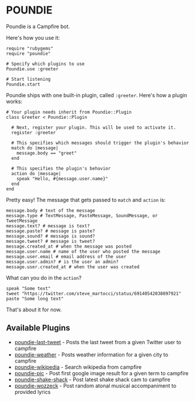 # POUNDIE

Poundie is a Campfire bot.

Here's how you use it:

    require "rubygems"
    require "poundie"

    # Specify which plugins to use
    Poundie.use :greeter

    # Start listening
    Poundie.start

Poundie ships with one built-in plugin, called `:greeter`. Here's how a
plugin works:

    # Your plugin needs inherit from Poundie::Plugin
    class Greeter < Poundie::Plugin

      # Next, register your plugin. This will be used to activate it.
      register :greeter

      # This specifies which messages should trigger the plugin's behavior
      match do |message|
        message.body == "greet"
      end

      # This specifies the plugin's behavior
      action do |message|
        speak "Hello, #{message.user.name}"
      end
    end

Pretty easy! The message that gets passed to `match` and `action` is:

    message.body # text of the message
    message.type # TextMessage, PasteMessage, SoundMessage, or TweetMessage
    message.text? # message is text?
    message.paste? # message is paste?
    message.sound? # message is sound?
    message.tweet? # message is tweet?
    message.created_at # when the message was posted
    message.user.name # name of the user who posted the message
    message.user.email # email address of the user
    message.user.admin? # is the user an admin?
    message.user.created_at # when the user was created

What can you do in the `action`?

    speak "Some text"
    tweet "https://twitter.com/steve_martocci/status/69140542038097921"
    paste "Some long text"

That's about it for now.

## Available Plugins

* [poundie-last-tweet](https://github.com/nakajima/poundie-last-tweet) - Posts the last tweet from a given Twitter user to campfire
* [poundie-weather](https://github.com/nakajima/poundie-weather) - Posts weather information for a given city to campfire
* [poundie-wikipedia](https://github.com/nakajima/poundie-wikipedia) - Search wikipedia from campfire
* [poundie-pic](https://github.com/nakajima/poundie-pic) - Post first google image result for a given term to campfire
* [poundie-shake-shack](https://github.com/nakajima/poundie-shake-shack) - Post latest shake shack cam to campfire
* [poundie-wozzeck](https://github.com/mrhaddad/poundie-wozzeck) - Post random atonal musical accompaniment to provided lyrics